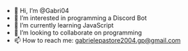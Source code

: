 - 👋 Hi, I’m @Gabri04
- 👀 I’m interested in programming a Discord Bot
- 🌱 I’m currently learning JavaScript
- 💞️ I’m looking to collaborate on programming
- 📫 How to reach me: gabrielepastore2004.gp@gmail.com


<!---
Gabri04/Gabri04 is a ✨ special ✨ repository because its `README.md` (this file) appears on your GitHub profile.
You can click the Preview link to take a look at your changes.
--->
